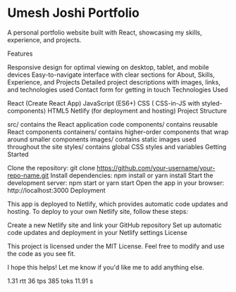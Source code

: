 # Umesh Joshi Portfolio

A personal portfolio website built with React, showcasing my skills, experience, and projects.

Features

Responsive design for optimal viewing on desktop, tablet, and mobile devices
Easy-to-navigate interface with clear sections for About, Skills, Experience, and Projects
Detailed project descriptions with images, links, and technologies used
Contact form for getting in touch
Technologies Used

React (Create React App)
JavaScript (ES6+)
CSS ( CSS-in-JS with styled-components)
HTML5
Netlify (for deployment and hosting)
Project Structure

src/ contains the React application code
components/ contains reusable React components
containers/ contains higher-order components that wrap around smaller components
images/ contains static images used throughout the site
styles/ contains global CSS styles and variables
Getting Started

Clone the repository: git clone https://github.com/your-username/your-repo-name.git
Install dependencies: npm install or yarn install
Start the development server: npm start or yarn start
Open the app in your browser: http://localhost:3000
Deployment

This app is deployed to Netlify, which provides automatic code updates and hosting. To deploy to your own Netlify site, follow these steps:

Create a new Netlify site and link your GitHub repository
Set up automatic code updates and deployment in your Netlify settings
License

This project is licensed under the MIT License. Feel free to modify and use the code as you see fit.

I hope this helps! Let me know if you'd like me to add anything else.

1.31
rtt
36
tps
385
toks
11.91
s
